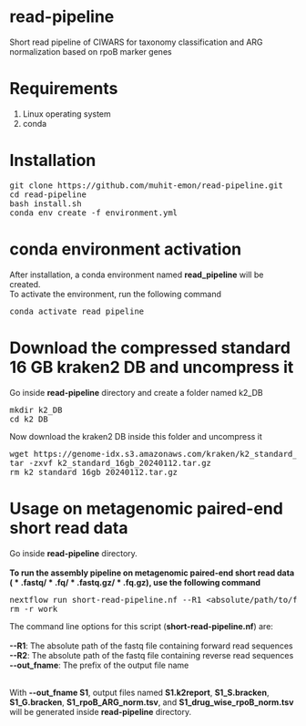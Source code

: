 # read-pipeline
Short read pipeline of CIWARS for taxonomy classification and ARG normalization based on rpoB marker genes
# Requirements
<ol>
  <li>Linux operating system</li>
  <li>conda</li>
</ol>

# Installation
<pre>
git clone https://github.com/muhit-emon/read-pipeline.git
cd read-pipeline
bash install.sh
conda env create -f environment.yml
</pre>
# conda environment activation
After installation, a conda environment named <b>read_pipeline</b> will be created.<br>
To activate the environment, run the following command <br>
<pre>
conda activate read_pipeline
</pre>

# Download the compressed standard 16 GB kraken2 DB and uncompress it
Go inside <b>read-pipeline</b> directory and create a folder named k2_DB
<pre>
mkdir k2_DB
cd k2_DB
</pre>

Now download the kraken2 DB inside this folder and uncompress it
<pre>
wget https://genome-idx.s3.amazonaws.com/kraken/k2_standard_16gb_20240112.tar.gz
tar -zxvf k2_standard_16gb_20240112.tar.gz
rm k2_standard_16gb_20240112.tar.gz
</pre>

# Usage on metagenomic paired-end short read data
Go inside <b>read-pipeline</b> directory. <br> <br>
<b>To run the assembly pipeline on metagenomic paired-end short read data (<span> &#42; </span>.fastq/<span> &#42; </span>.fq/<span> &#42; </span>.fastq.gz/<span> &#42; </span>.fq.gz), use the following command</b> <br>
<pre>
nextflow run short-read-pipeline.nf --R1 &ltabsolute/path/to/forward/read/file&gt --R2 &ltabsolute/path/to/reverse/read/file&gt --out_fname &ltprefix of output file name&gt
rm -r work
</pre>
The command line options for this script (<b>short-read-pipeline.nf</b>) are: <br><br>
<b>--R1</b>: The absolute path of the fastq file containing forward read sequences <br>
<b>--R2</b>: The absolute path of the fastq file containing reverse read sequences <br>
<b>--out_fname</b>: The prefix of the output file name <br><br>

With <b>--out_fname S1</b>, output files named <b>S1.k2report</b>, <b>S1_S.bracken</b>, <b>S1_G.bracken</b>, <b>S1_rpoB_ARG_norm.tsv</b>, and <b>S1_drug_wise_rpoB_norm.tsv</b> will be generated inside <b>read-pipeline</b> directory. <br><br>

